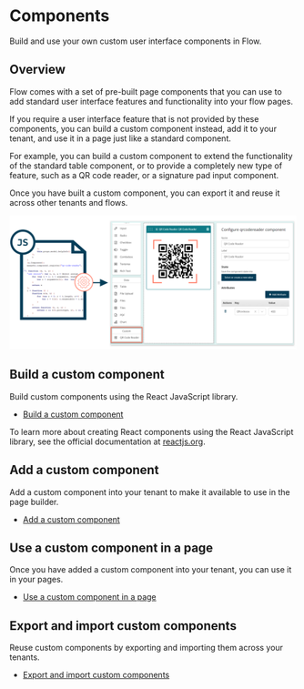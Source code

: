 # Components

<head>
  <meta name="guidename" content="Flow"/>
  <meta name="context" content="GUID-39b7f35b-5156-4f7d-98c0-400330f2d34e"/>
</head>


Build and use your own custom user interface components in Flow.

## Overview

Flow comes with a set of pre-built page components that you can use to add standard user interface features and functionality into your flow pages.

If you require a user interface feature that is not provided by these components, you can build a custom component instead, add it to your tenant, and use it in a page just like a standard component.

For example, you can build a custom component to extend the functionality of the standard table component, or to provide a completely new type of feature, such as a QR code reader, or a signature pad input component.

Once you have built a custom component, you can export it and reuse it across other tenants and flows.

![Custom components](../Images/img-flo-custom-component-QR_01dea148-62b9-4d98-b040-1c7d1e284e2f.png)

## Build a custom component

Build custom components using the React JavaScript library.

-   [Build a custom component](flo-custom-components-creating_1b937a98-761d-4cfc-9ce7-c5e28a93867d.md)


To learn more about creating React components using the React JavaScript library, see the official documentation at [reactjs.org](https://reactjs.org/).

## Add a custom component

Add a custom component into your tenant to make it available to use in the page builder.

-   [Add a custom component](flo-custom-components-installing_1b012f07-dba4-4f19-aa41-953cc35fcfff.md)


## Use a custom component in a page

Once you have added a custom component into your tenant, you can use it in your pages.

-   [Use a custom component in a page](flo-custom-components-adding_9dbee400-f443-4c31-b7bd-94217473956d.md)


## Export and import custom components

Reuse custom components by exporting and importing them across your tenants.

-   [Export and import custom components](flo-custom-components-exporting-importing_a8355aba-513e-495e-9d91-2a0496a0acd7.md)